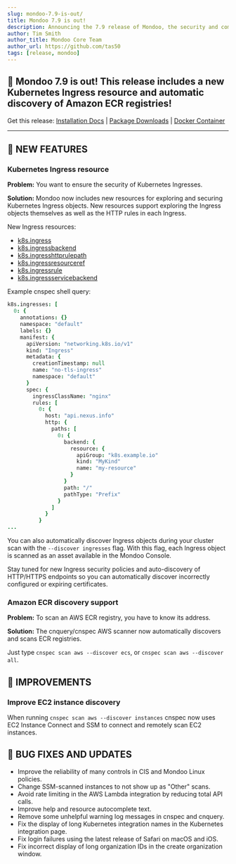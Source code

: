 ```yaml
---
slug: mondoo-7.9-is-out/
title: Mondoo 7.9 is out!
description: Announcing the 7.9 release of Mondoo, the security and compliance platform that prioritizes risks that matter most in your infrastructure.
author: Tim Smith
author_title: Mondoo Core Team
author_url: https://github.com/tas50
tags: [release, mondoo]
---
```


## 🥳 Mondoo 7.9 is out! This release includes a new Kubernetes Ingress resource and automatic discovery of Amazon ECR registries!

Get this release: [Installation Docs](/cnspec/) | [Package Downloads](https://releases.mondoo.com/mondoo/) | [Docker Container](https://hub.docker.com/r/mondoo/client)

---

## 🎉 NEW FEATURES

### Kubernetes Ingress resource

**Problem:** You want to ensure the security of Kubernetes Ingresses.

**Solution:** Mondoo now includes new resources for exploring and securing Kubernetes Ingress objects. New resources support exploring the Ingress objects themselves as well as the HTTP rules in each Ingress.

New Ingress resources:

- [k8s.ingress](/mql/resources/k8s-pack/k8s.ingress/)
- [k8s.ingressbackend](/mql/resources/k8s-pack/k8s.ingressbackend/)
- [k8s.ingresshttprulepath](/mql/resources/k8s-pack/k8s.ingresshttprulepath/)
- [k8s.ingressresourceref](/mql/resources/k8s-pack/k8s.ingressresourceref/)
- [k8s.ingressrule](/mql/resources/k8s-pack/k8s.ingressrule/)
- [k8s.ingressservicebackend](/mql/resources/k8s-pack/k8s.ingressservicebackend/)

Example cnspec shell query:

```coffeescript
k8s.ingresses: [
  0: {
    annotations: {}
    namespace: "default"
    labels: {}
    manifest: {
      apiVersion: "networking.k8s.io/v1"
      kind: "Ingress"
      metadata: {
        creationTimestamp: null
        name: "no-tls-ingress"
        namespace: "default"
      }
      spec: {
        ingressClassName: "nginx"
        rules: [
          0: {
            host: "api.nexus.info"
            http: {
              paths: [
                0: {
                  backend: {
                    resource: {
                      apiGroup: "k8s.example.io"
                      kind: "MyKind"
                      name: "my-resource"
                    }
                  }
                  path: "/"
                  pathType: "Prefix"
                }
              ]
            }
          }
...
```

You can also automatically discover Ingress objects during your cluster scan with the `--discover ingresses` flag. With this flag, each Ingress object is scanned as an asset available in the Mondoo Console.

Stay tuned for new Ingress security policies and auto-discovery of HTTP/HTTPS endpoints so you can automatically discover incorrectly configured or expiring certificates.

### Amazon ECR discovery support

**Problem:** To scan an AWS ECR registry, you have to know its address.

**Solution:** The cnquery/cnspec AWS scanner now automatically discovers and scans ECR registries.

Just type `cnspec scan aws --discover ecs`, or `cnspec scan aws --discover all`.

## 🧹 IMPROVEMENTS

### Improve EC2 instance discovery

When running `cnspec scan aws --discover instances` cnspec now uses EC2 Instance Connect and SSM to connect and remotely scan EC2 instances.

## 🐛 BUG FIXES AND UPDATES

- Improve the reliability of many controls in CIS and Mondoo Linux policies.
- Change SSM-scanned instances to not show up as "Other" scans.
- Avoid rate limiting in the AWS Lambda integration by reducing total API calls.
- Improve help and resource autocomplete text.
- Remove some unhelpful warning log messages in cnspec and cnquery.
- Fix the display of long Kubernetes integration names in the Kubernetes integration page.
- Fix login failures using the latest release of Safari on macOS and iOS.
- Fix incorrect display of long organization IDs in the create organization window.
